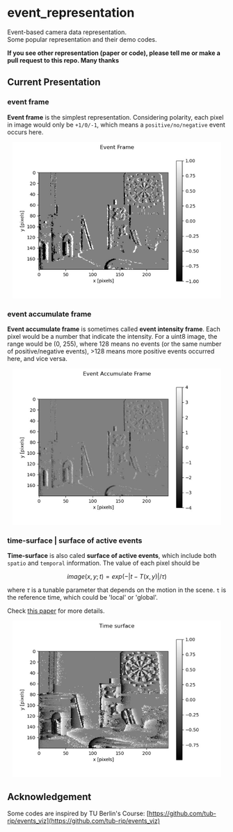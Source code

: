 # event_representation

Event-based camera data representation.  
Some popular representation and their demo codes.

**If you see other representation (paper or code),  please tell me or make a pull request to this repo. Many thanks**


## Current Presentation 

### event frame
**Event frame** is the simplest representation. Considering polarity, each pixel in image would only be `+1/0/-1`, which means a `positive/no/negative` event occurs here.  
<div align=center>
<img src="https://raw.githubusercontent.com/LarryDong/event_representation/main/figure/event_frame.jpg" width="480" height="360" alt="event frame"/><br/>
</div>


### event accumulate frame
**Event accumulate frame** is sometimes called **event intensity frame**. Each pixel would be a number that indicate the intensity. For a uint8 image, the range would be (0, 255), where 128 means no events (or the same number of positive/negative events), >128 means more positive events occurred here, and vice versa.

<div align=center>
<img src="https://raw.githubusercontent.com/LarryDong/event_representation/main/figure/event_accumulate_frame.jpg" width="480" height="360" alt="event accumulate frame"/><br/>
</div>


### time-surface | surface of active events
**Time-surface** is also caled **surface of active events**, which include both `spatio` and `temporal` information. The value of each pixel should be 

$$image(x,y; t) = exp(-|t-T(x,y)| / \tau)$$

where $\tau$ is a tunable parameter that depends on the motion in the scene. `t` is the reference time, which could be 'local' or 'global'.

Check [this paper](https://www.neuromorphic-vision.com/public/publications/1/publication.pdf) for more details. 

<div align=center>
<img src="https://raw.githubusercontent.com/LarryDong/event_representation/main/figure/time_surface.jpg" width="480" height="360" alt="time_surface"/><br/>
</div>


## Acknowledgement
Some codes are inspired by TU Berlin's Course: [https://github.com/tub-rip/events_viz](https://github.com/tub-rip/events_viz)
